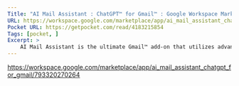 ```yaml
---
Title: "AI Mail Assistant : ChatGPT™ for Gmail™ : Google Workspace Marketplace"
URL: https://workspace.google.com/marketplace/app/ai_mail_assistant_chatgpt_for_gmail/793320270264
Pocket URL: https://getpocket.com/read/4183215854
Tags: [pocket, ]
Excerpt: >
    AI Mail Assistant is the ultimate Gmail™ add-on that utilizes advanced AI technology to revolutionize email management.
---
```




https://workspace.google.com/marketplace/app/ai_mail_assistant_chatgpt_for_gmail/793320270264

